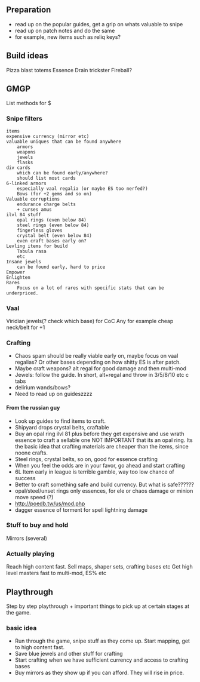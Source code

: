 ## Preparation
* read up on the popular guides, get a grip on whats valuable to snipe
* read up on patch notes and do the same
* for example, new items such as reliq keys?

## Build ideas
Pizza blast totems
Essence Drain trickster
Fireball?

## GMGP
List methods for $
### Snipe filters
```
items
expensive currency (mirror etc)
valuable uniques that can be found anywhere
	armors
	weapons
	jewels
	flasks
div cards
	which can be found early/anywhere?
	should list most cards
6-linked armors
	especially vaal regalia (or maybe ES too nerfed?)
	Bows (for +2 gems and so on)
Valuable corruptions
	endurance charge belts
	+ curses amus
ilvl 84 stuff
	opal rings (even below 84)
	steel rings (even below 84)
	fingerless gloves
	crystal belt (even below 84)
	even craft bases early on?
Levling items for build
	Tabula rasa
	etc
Insane jewels
	can be found early, hard to price
Empower
Enlighten
Rares
	Focus on a lot of rares with specific stats that can be underpriced.
```

### Vaal
Viridian jewels(? check which base) for CoC
Any for example cheap neck/belt for +1

### Crafting
* Chaos spam should be really viable early on, maybe focus on vaal regalias? Or other bases depending on how shitty ES is after patch. 
* Maybe craft weapons? alt regal for good damage and then multi-mod 
* Jewels: follow the guide. In short, alt+regal and throw in 3/5/8/10 etc c tabs
* delirium wands/bows?
* Need to read up on guideszzzz

#### From the russian guy
* Look up guides to find items to craft.
* Shipyard drops crystal belts, craftable
* Buy an opal ring ilvl 81 plus before they get expensive and use wrath essence to craft a sellable one NOT IMPORTANT that its an opal ring. Its the basic idea that crafting materials are cheaper than the items, since noone crafts.
* Steel rings, crystal belts, so on, good for essence crafting
* When you feel the odds are in your favor, go ahead and start crafting
* 6L Item early in league is terrible gamble, way too low chance of success
* Better to craft something safe and build currency. But what is safe??????
* opal/steel/unset rings only essences, for ele or chaos damage or minion move speed (?)
* http://poedb.tw/us/mod.php
* dagger essence of torment for spell lightning damage

### Stuff to buy and hold
Mirrors (several)

### Actually playing
Reach high content fast. Sell maps, shaper sets, crafting bases etc
Get high level masters fast to multi-mod, ES% etc

## Playthrough
Step by step playthrough + important things to pick up at certain stages at the game.

### basic idea
* Run through the game, snipe stuff as they come up. Start mapping, get to high content fast.
* Save blue jewels and other stuff for crafting
* Start crafting when we have sufficient currency and access to crafting bases
* Buy mirrors as they show up if you can afford. They will rise in price.
